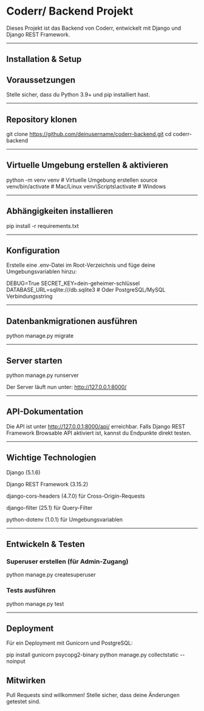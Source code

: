 # Coderr/ Backend Projekt

Dieses Projekt ist das Backend von Coderr, entwickelt mit Django und Django REST Framework.

---

## Installation & Setup

## Voraussetzungen

Stelle sicher, dass du Python 3.9+ und pip installiert hast.

---

## Repository klonen

git clone https://github.com/deinusername/coderr-backend.git
cd coderr-backend

---

## Virtuelle Umgebung erstellen & aktivieren

python -m venv venv  # Virtuelle Umgebung erstellen
source venv/bin/activate  # Mac/Linux
venv\Scripts\activate  # Windows

---

## Abhängigkeiten installieren

pip install -r requirements.txt

---

## Konfiguration

Erstelle eine .env-Datei im Root-Verzeichnis und füge deine Umgebungsvariablen hinzu:

DEBUG=True
SECRET_KEY=dein-geheimer-schlüssel
DATABASE_URL=sqlite:///db.sqlite3  # Oder PostgreSQL/MySQL Verbindungsstring

---

## Datenbankmigrationen ausführen

python manage.py migrate

---

## Server starten

python manage.py runserver

Der Server läuft nun unter: http://127.0.0.1:8000/

---

## API-Dokumentation

Die API ist unter http://127.0.0.1:8000/api/ erreichbar.
Falls Django REST Framework Browsable API aktiviert ist, kannst du Endpunkte direkt testen.

---

## Wichtige Technologien

Django (5.1.6)

Django REST Framework (3.15.2)

django-cors-headers (4.7.0) für Cross-Origin-Requests

django-filter (25.1) für Query-Filter

python-dotenv (1.0.1) für Umgebungsvariablen

---

## Entwickeln & Testen

### Superuser erstellen (für Admin-Zugang)

python manage.py createsuperuser

### Tests ausführen

python manage.py test

---

## Deployment

Für ein Deployment mit Gunicorn und PostgreSQL:

pip install gunicorn psycopg2-binary
python manage.py collectstatic --noinput


## Mitwirken

Pull Requests sind willkommen! Stelle sicher, dass deine Änderungen getestet sind.
